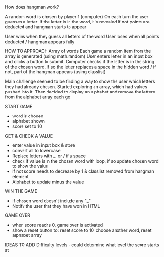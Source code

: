 How does hangman work?

A random word is chosen by player 1 (computer)
On each turn the user guesses a letter. If the letter is in the word, it's revealed
If not points are deducted and hangman starts to appear

User wins when they guess all letters of the word
User loses when all points deducted / hangman appears fully

HOW TO APPROACH
Array of words
Each game a random item from the array is generated (using math.random)
User enters letter in an input box and clicks a button to submit.
Computer checks if the letter is in the string of the chosen word.
If so the letter replaces a space in the hidden word /
if not, part of the hangman appears (using classlist)

Main challenge seemed to be finding a way to show the user which letters they had already chosen.
Started exploring an array, which had values pushed into it.
Then decided to display an alphabet and remove the letters from the alphabet array each go

START GAME

- word is chosen
- alphabet shown
- score set to 10

GET & CHECK A VALUE

- enter value in input box & store
- convert all to lowercase
- Replace letters with \_. or / if a space
- check if value is in the chosen word with loop, if so update chosen word to show the value
- if not score needs to decrease by 1 & classlist removed from hangman element
- Alphabet to update minus the value

WIN THE GAME

- If chosen word doesn't include any "\_"
- Notify the user that they have won in HTML

GAME OVER

- when score reachs 0, game over is activated
- show a reset button to: reset score to 10, choose another word, reset alphabet array

IDEAS TO ADD
Difficulty levels - could determine what level the score starts at

